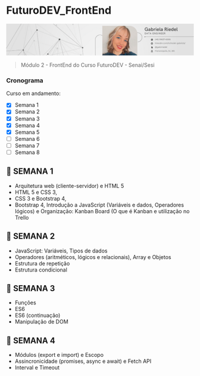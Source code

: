 # FuturoDEV_FrontEnd

<!---Esses são exemplos. Veja https://shields.io para outras pessoas ou para personalizar este conjunto de escudos. Você pode querer incluir dependências, status do projeto e informações de licença aqui--->


<img src="imagem1-readme.png" alt="imagem">

> Módulo 2 - FrontEnd do Curso FuturoDEV - Senai/Sesi

### Cronograma

Curso em andamento:

- [x] Semana 1
- [x] Semana 2
- [x] Semana 3
- [x] Semana 4
- [x] Semana 5
- [ ] Semana 6
- [ ] Semana 7
- [ ] Semana 8

## :dizzy: SEMANA 1

 - Arquitetura web (cliente-servidor) e HTML 5
 - HTML 5 e CSS 3, 
 - CSS 3 e Bootstrap 4, 
 - Bootstrap 4, Introdução a JavaScript (Variáveis e dados, Operadores lógicos) e Organização: Kanban Board (O que é Kanban e utilização no Trello
 
 ## :dizzy: SEMANA 2
 
 - JavaScript: Variáveis, Tipos de dados
 - Operadores (aritméticos, lógicos e relacionais), Array e Objetos
 - Estrutura de repetição
 - Estrutura condicional


## :dizzy: SEMANA 3 

 - Funções
 - ES6
 - ES6 (continuação)
 - Manipulação de DOM
 
 
 ## :dizzy: SEMANA 4 

 - Módulos (export e import) e Escopo
 - Assincronicidade (promises, async e await) e Fetch API
 - Interval e Timeout

